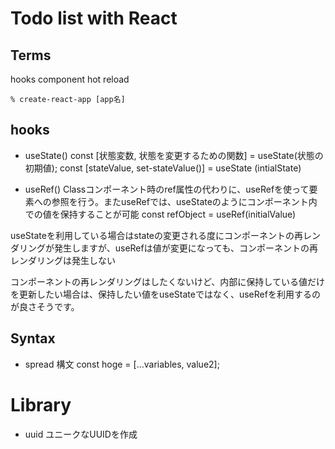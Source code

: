 # Todo list with React

## Terms
hooks
component
hot reload

```
% create-react-app [app名]
```

## hooks
- useState()
  const [状態変数, 状態を変更するための関数] = useState(状態の初期値);
  const [stateValue, set-stateValue()] = useState
  (intialState)

- useRef()
  Classコンポーネント時のref属性の代わりに、useRefを使って要素への参照を行う。またuseRefでは、useStateのようにコンポーネント内での値を保持することが可能
  const refObject = useRef(initialValue)

useStateを利用している場合はstateの変更される度にコンポーネントの再レンダリングが発生しますが、useRefは値が変更になっても、コンポーネントの再レンダリングは発生しない

コンポーネントの再レンダリングはしたくないけど、内部に保持している値だけを更新したい場合は、保持したい値をuseStateではなく、useRefを利用するのが良さそうです。


## Syntax
- spread 構文
const hoge = [...variables, value2];


# Library
- uuid
  ユニークなUUIDを作成
